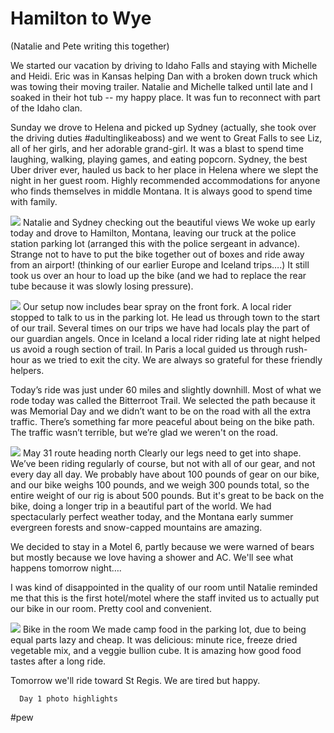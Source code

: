# Hamilton to Wye
(Natalie and Pete writing this together)

 We started our vacation by driving to Idaho Falls and staying with Michelle and Heidi. Eric was in Kansas helping Dan with a broken down truck which was towing their moving trailer. Natalie and Michelle talked until late and I soaked in their hot tub -- my happy place. It was fun to reconnect with part of the Idaho clan.

 Sunday we drove to Helena and picked up Sydney (actually, she took over the driving duties #adultinglikeaboss) and we went to Great Falls to see Liz, all of her girls, and her adorable grand-girl. It was a blast to spend time laughing, walking, playing games, and eating popcorn. Sydney, the best Uber driver ever, hauled us back to her place in Helena where we slept the night in her guest room. Highly recommended accommodations for anyone who finds themselves in middle Montana. It is always good to spend time with family.

 
![](https://ride.whitings.org/wp-content/uploads/2021/06/img_1090-1024x768.jpg)
Natalie and Sydney checking out the beautiful views We woke up early today and drove to Hamilton, Montana, leaving our truck at the police station parking lot (arranged this with the police sergeant in advance). Strange not to have to put the bike together out of boxes and ride away from an airport! (thinking of our earlier Europe and Iceland trips….) It still took us over an hour to load up the bike (and we had to replace the rear tube because it was slowly losing pressure).

 
![](https://ride.whitings.org/wp-content/uploads/2021/06/img_1094-957x1024.jpg)
Our setup now includes bear spray on the front fork. A local rider stopped to talk to us in the parking lot. He lead us through town to the start of our trail. Several times on our trips we have had locals play the part of our guardian angels. Once in Iceland a local rider riding late at night helped us avoid a rough section of trail. In Paris a local guided us through rush-hour as we tried to exit the city. We are always so grateful for these friendly helpers. 

 Today’s ride was just under 60 miles and slightly downhill. Most of what we rode today was called the Bitterroot Trail. We selected the path because it was Memorial Day and we didn’t want to be on the road with all the extra traffic. There’s something far more peaceful about being on the bike path. The traffic wasn’t terrible, but we’re glad we weren't on the road.

 
![](https://ride.whitings.org/wp-content/uploads/2021/06/img_1096-582x1024.jpg)
May 31 route heading north Clearly our legs need to get into shape. We’ve been riding regularly of course, but not with all of our gear, and not every day all day. We probably have about 100 pounds of gear on our bike, and our bike weighs 100 pounds, and we weigh 300 pounds total, so the entire weight of our rig is about 500 pounds. But it's great to be back on the bike, doing a longer trip in a beautiful part of the world. We had spectacularly perfect weather today, and the Montana early summer evergreen forests and snow-capped mountains are amazing.

 We decided to stay in a Motel 6, partly because we were warned of bears but mostly because we love having a shower and AC. We'll see what happens tomorrow night….

 I was kind of disappointed in the quality of our room until Natalie reminded me that this is the first hotel/motel where the staff invited us to actually put our bike in our room. Pretty cool and convenient.

 
![](https://ride.whitings.org/wp-content/uploads/2021/06/PXL_20210531_231029199-1-scaled.jpg)
Bike in the room We made camp food in the parking lot, due to being equal parts lazy and cheap. It was delicious: minute rice, freeze dried vegetable mix, and a veggie bullion cube. It is amazing how good food tastes after a long ride.

 Tomorrow we'll ride toward St Regis. We are tired but happy.

      Day 1 photo highlights 


#pew